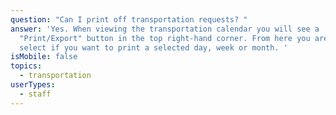 ```yaml
---
question: "Can I print off transportation requests? "
answer: 'Yes. When viewing the transportation calendar you will see a
  "Print/Export" button in the top right-hand corner. From here you are able to
  select if you want to print a selected day, week or month. '
isMobile: false
topics:
  - transportation
userTypes:
  - staff
---
```

